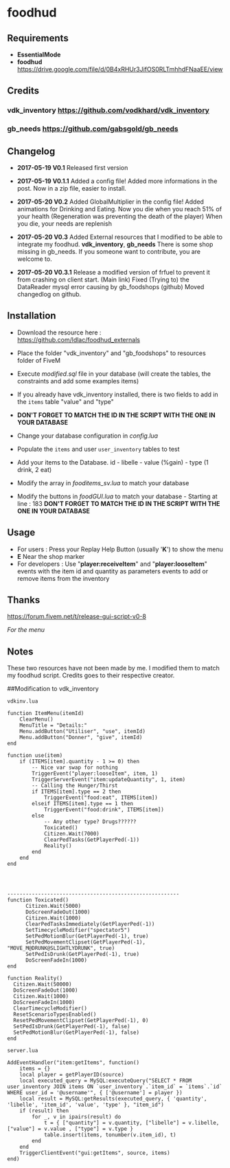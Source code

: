 # foodhud

## Requirements

- **EssentialMode**
- **foodhud** https://drive.google.com/file/d/0B4xRHUr3JifOS0RLTmhhdFNaaEE/view

## Credits
### vdk_inventory https://github.com/vodkhard/vdk_inventory
### gb_needs https://github.com/gabsgold/gb_needs

## Changelog
- **2017-05-19 V0.1**
Released first version

- **2017-05-19 V0.1.1**
Added a config file!
Added more informations in the post.
Now in a zip file, easier to install.

- **2017-05-20 V0.2**
Added GlobalMultiplier in the config file!
Added animations for Drinking and Eating.
Now you die when you reach 51% of your health (Regeneration was preventing the death of the player)
When you die, your needs are replenish

- **2017-05-20 V0.3**
Added External resources that I modified to be able to integrate my foodhud. **vdk_inventory**, **gb_needs**
There is some shop missing in gb_needs. If you someone want to contribute, you are welcome to.

- **2017-05-20 V0.3.1**
Release a modified version of frfuel to prevent it from crashing on client start. (Main link)
Fixed (Trying to) the DataReader mysql error causing by gb_foodshops (github)
Moved changedlog on github.

## Installation

- Download the resource here : https://github.com/ldlac/foodhud_externals
- Place the folder "vdk_inventory" and "gb_foodshops" to resources folder of FiveM
- Execute _modified.sql_ file in your database (will create the tables, the constraints and add some examples items)
- If you already have vdk_inventory installed, there is two fields to add in the `items` table "value" and "type"
- **DON'T FORGET TO MATCH THE ID IN THE SCRIPT WITH THE ONE IN YOUR DATABASE**
- Change your database configuration in _config.lua_
- Populate the `items` and user `user_inventory` tables to test

- Add your items to the Database. id - libelle - value (%gain) - type (1 drink, 2 eat)
- Modify the array in _fooditems_sv.lua_ to match your database
- Modify the buttons in _foodGUI.lua_ to match your database - Starting at line : 183 **DON'T FORGET TO MATCH THE ID IN THE SCRIPT WITH THE ONE IN YOUR DATABASE**

## Usage

- For users : Press your Replay Help Button (usually '**K**') to show the menu
- **E** Near the shop marker
- For developers : Use "**player:receiveItem**" and "**player:looseItem**" events with the item id and quantity as parameters events to add or remove items from the inventory

## Thanks

https://forum.fivem.net/t/release-gui-script-v0-8

_For the menu_

## Notes

These two resources have not been made by me. I modified them to match my foodhud script.
Credits goes to their respective creator.

##Modification to vdk_inventory

`vdkinv.lua`
```
function ItemMenu(itemId)
    ClearMenu()
    MenuTitle = "Details:"
    Menu.addButton("Utiliser", "use", itemId)
    Menu.addButton("Donner", "give", itemId)
end

function use(item)
    if (ITEMS[item].quantity - 1 >= 0) then
        -- Nice var swap for nothing
        TriggerEvent("player:looseItem", item, 1)
        TriggerServerEvent("item:updateQuantity", 1, item)
        -- Calling the Hunger/Thirst
        if ITEMS[item].type == 2 then
            TriggerEvent("food:eat", ITEMS[item])
        elseif ITEMS[item].type == 1 then
            TriggerEvent("food:drink", ITEMS[item])
        else
            -- Any other type? Drugs??????
            Toxicated()
            Citizen.Wait(7000)
            ClearPedTasks(GetPlayerPed(-1))
            Reality()
        end
    end
end




--------------------------------------------------------
function Toxicated()
	  Citizen.Wait(5000)
	  DoScreenFadeOut(1000)
	  Citizen.Wait(1000)
	  ClearPedTasksImmediately(GetPlayerPed(-1))
	  SetTimecycleModifier("spectator5")
	  SetPedMotionBlur(GetPlayerPed(-1), true)
	  SetPedMovementClipset(GetPlayerPed(-1), "MOVE_M@DRUNK@SLIGHTLYDRUNK", true)
	  SetPedIsDrunk(GetPlayerPed(-1), true)
	  DoScreenFadeIn(1000)
end

function Reality()
  Citizen.Wait(50000)
  DoScreenFadeOut(1000)
  Citizen.Wait(1000)
  DoScreenFadeIn(1000)
  ClearTimecycleModifier()
  ResetScenarioTypesEnabled()
  ResetPedMovementClipset(GetPlayerPed(-1), 0)
  SetPedIsDrunk(GetPlayerPed(-1), false)
  SetPedMotionBlur(GetPlayerPed(-1), false)
end

```

`server.lua`
```
AddEventHandler("item:getItems", function()
    items = {}
    local player = getPlayerID(source)
    local executed_query = MySQL:executeQuery("SELECT * FROM user_inventory JOIN items ON `user_inventory`.`item_id` = `items`.`id` WHERE user_id = '@username'", { ['@username'] = player })
    local result = MySQL:getResults(executed_query, { 'quantity', 'libelle', 'item_id', 'value', 'type' }, "item_id")
    if (result) then
        for _, v in ipairs(result) do
            t = { ["quantity"] = v.quantity, ["libelle"] = v.libelle, ["value"] = v.value , ["type"] = v.type }
            table.insert(items, tonumber(v.item_id), t)
        end
    end
    TriggerClientEvent("gui:getItems", source, items)
end)
```
